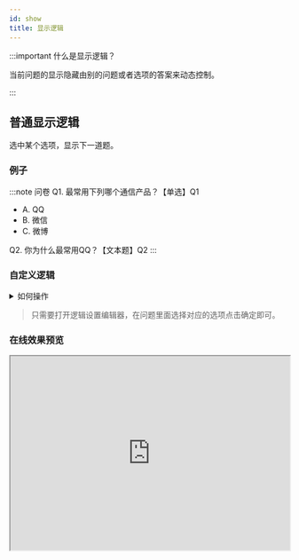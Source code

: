 ```yaml
---
id: show
title: 显示逻辑
---
```


:::important 什么是显示逻辑？

当前问题的显示隐藏由别的问题或者选项的答案来动态控制。

:::

## 普通显示逻辑

选中某个选项，显示下一道题。

### 例子

:::note 问卷
Q1. 最常用下列哪个通信产品？【单选】Q1

- A. QQ
- B. 微信
- C. 微博

Q2. 你为什么最常用QQ？【文本题】Q2
:::

### 自定义逻辑

<details>
<summary>如何操作</summary>

![logic-show](../../../static/img/logic-show.gif)

</details>

> 只需要打开逻辑设置编辑器，在问题里面选择对应的选项点击确定即可。

### 在线效果预览

<div>
  <iframe src="https://wj.surveyking.cn/s/UvQJjX?preview=1" style={{border: "1px solid #eee", marginBottom: "1em"}} width="100%" height="350" />
</div>
